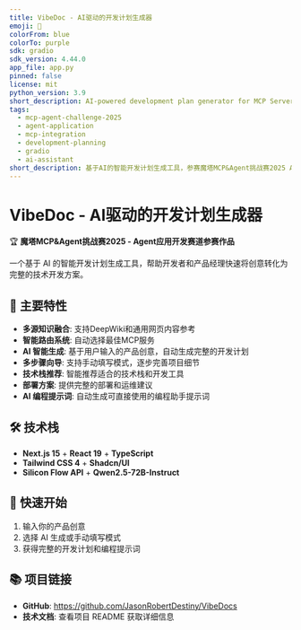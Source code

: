 ```yaml
---
title: VibeDoc - AI驱动的开发计划生成器
emoji: 🚀
colorFrom: blue
colorTo: purple
sdk: gradio
sdk_version: 4.44.0
app_file: app.py
pinned: false
license: mit
python_version: 3.9
short_description: AI-powered development plan generator for MCP Server track
tags:
  - mcp-agent-challenge-2025
  - agent-application
  - mcp-integration
  - development-planning
  - gradio
  - ai-assistant
short_description: 基于AI的智能开发计划生成工具，参赛魔塔MCP&Agent挑战赛2025 Agent应用开发赛道
---
```


# VibeDoc - AI驱动的开发计划生成器

🏆 **魔塔MCP&Agent挑战赛2025 - Agent应用开发赛道参赛作品**

一个基于 AI 的智能开发计划生成工具，帮助开发者和产品经理快速将创意转化为完整的技术开发方案。

## 🌟 主要特性

- **多源知识融合**: 支持DeepWiki和通用网页内容参考
- **智能路由系统**: 自动选择最佳MCP服务
- **AI 智能生成**: 基于用户输入的产品创意，自动生成完整的开发计划
- **多步骤向导**: 支持手动填写模式，逐步完善项目细节  
- **技术栈推荐**: 智能推荐适合的技术栈和开发工具
- **部署方案**: 提供完整的部署和运维建议
- **AI 编程提示词**: 自动生成可直接使用的编程助手提示词

## 🛠️ 技术栈

- **Next.js 15** + **React 19** + **TypeScript**
- **Tailwind CSS 4** + **Shadcn/UI**  
- **Silicon Flow API** + **Qwen2.5-72B-Instruct**

## 🚀 快速开始

1. 输入你的产品创意
2. 选择 AI 生成或手动填写模式
3. 获得完整的开发计划和编程提示词

## 📚 项目链接

- **GitHub**: https://github.com/JasonRobertDestiny/VibeDocs
- **技术文档**: 查看项目 README 获取详细信息
